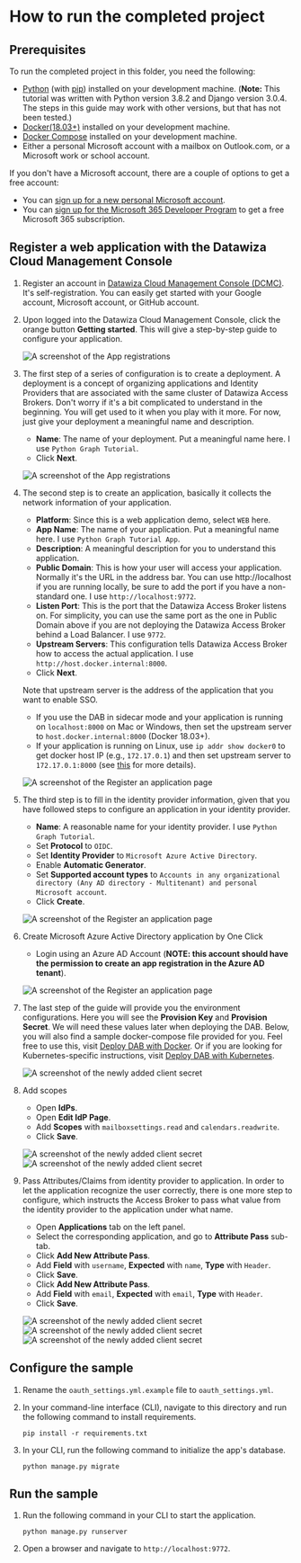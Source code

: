 # How to run the completed project

## Prerequisites

To run the completed project in this folder, you need the following:

- [Python](https://www.python.org/) (with [pip](https://pypi.org/project/pip/)) installed on your development machine. (**Note:** This tutorial was written with Python version 3.8.2 and Django version 3.0.4. The steps in this guide may work with other versions, but that has not been tested.)
- [Docker(18.03+)](https://docs.docker.com/get-docker/) installed on your development machine.
- [Docker Compose](https://docs.docker.com/compose/install/) installed on your development machine.
- Either a personal Microsoft account with a mailbox on Outlook.com, or a Microsoft work or school account.


If you don't have a Microsoft account, there are a couple of options to get a free account:

- You can [sign up for a new personal Microsoft account](https://signup.live.com/signup?wa=wsignin1.0&rpsnv=12&ct=1454618383&rver=6.4.6456.0&wp=MBI_SSL_SHARED&wreply=https://mail.live.com/default.aspx&id=64855&cbcxt=mai&bk=1454618383&uiflavor=web&uaid=b213a65b4fdc484382b6622b3ecaa547&mkt=E-US&lc=1033&lic=1).
- You can [sign up for the Microsoft 365 Developer Program](https://developer.microsoft.com/microsoft-365/dev-program) to get a free Microsoft 365 subscription.

## Register a web application with the Datawiza Cloud Management Console

1. Register an account in [Datawiza Cloud Management Console (DCMC)](http://console.datawiza.com/). It's self-registration. You can easily get started with your Google account, Microsoft account, or GitHub account.

1. Upon logged into the Datawiza Cloud Management Console, click the orange button **Getting started**. This will give a step-by-step guide to configure your application.

    ![A screenshot of the App registrations ](/tutorial/images/step1.png)

1. The first step of a series of configuration is to create a deployment. A deployment is a concept of organizing applications and Identity Providers that are associated with the same cluster of Datawiza Access Brokers. Don't worry if it's a bit complicated to understand in the beginning. You will get used to it when you play with it more. For now, just give your deployment a meaningful name and description.

    - **Name**: The name of your deployment. Put a meaningful name here. I use `Python Graph Tutorial`.
    - Click **Next**.

    ![A screenshot of the App registrations ](/tutorial/images/step2.png)

1. The second step is to create an application, basically it collects the network information of your application.

    - **Platform**: Since this is a web application demo, select `WEB` here.
    - **App Name**: The name of your application. Put a meaningful name here. I use `Python Graph Tutorial App`.
    - **Description**: A meaningful description for you to understand this application.
    - **Public Domain**: This is how your user will access your application. Normally it's the URL in the address bar. You can use http://localhost if you are running locally, be sure to add the port if you have a non-standard one. I use `http://localhost:9772`.
    - **Listen Port**: This is the port that the Datawiza Access Broker listens on. For simplicity, you can use the same port as the one in Public Domain above if you are not deploying the Datawiza Access Broker behind a Load Balancer. I use `9772`.
    - **Upstream Servers**: This configuration tells Datawiza Access Broker how to access the actual application. I use `http://host.docker.internal:8000`.
    - Click **Next**.

    Note that upstream server is the address of the application that you want to enable SSO.

    - If you use the DAB in sidecar mode and your application is running on `localhost:8000` on Mac or Windows, then set the upstream server to `host.docker.internal:8000` (Docker 18.03+).
    - If your application is running on Linux, use `ip addr show docker0` to get docker host IP (e.g., `172.17.0.1`) and then set upstream server to `172.17.0.1:8000` (see [this](https://stackoverflow.com/questions/24319662/from-inside-of-a-docker-container-how-do-i-connect-to-the-localhost-of-the-mach) for more details).

    ![A screenshot of the Register an application page](/tutorial/images/step3.png)

1. The third step is to fill in the identity provider information, given that you have followed steps to configure an application in your identity provider.

    - **Name**: A reasonable name for your identity provider. I use `Python Graph Tutorial`.
    - Set **Protocol** to `OIDC`.
    - Set **Identity Provider** to `Microsoft Azure Active Directory`.
    - Enable **Automatic Generator**.
    - Set **Supported account types** to `Accounts in any organizational directory (Any AD directory - Multitenant) and personal Microsoft account`.
    - Click **Create**.

    ![A screenshot of the Register an application page](/tutorial/images/step4.png)

1. Create Microsoft Azure Active Directory application by One Click

    - Login using an Azure AD Account (**NOTE: this account should have the permission to create an app registration in the Azure AD tenant**).

    ![A screenshot of the Register an application page](/tutorial/images/step5.png)

1. The last step of the guide will provide you the environment configurations. Here you will see the **Provision Key** and **Provision Secret**. We will need these values later when deploying the DAB. Below, you will also find a sample docker-compose file provided for you. Feel free to use this, visit [Deploy DAB with Docker](https://docs.datawiza.com/step-by-step/step3.html#important-step). Or if you are looking for Kubernetes-specific instructions, visit [Deploy DAB with Kubernetes](https://docs.datawiza.com/tutorial/web-app-AKS.html).

    ![A screenshot of the newly added client secret](/tutorial/images/step6.png)

1. Add scopes

    - Open **IdPs**.
    - Open **Edit IdP Page**.
    - Add **Scopes** with `mailboxsettings.read` and `calendars.readwrite`.
    - Click **Save**.

    ![A screenshot of the newly added client secret](/tutorial/images/step7.png)
    ![A screenshot of the newly added client secret](/tutorial/images/step8.png)

1. Pass Attributes/Claims from identity provider to application. In order to let the application recognize the user correctly, there is one more step to configure, which instructs the Access Broker to pass what value from the identity provider to the application under what name.

    - Open **Applications** tab on the left panel.
    - Select the corresponding application, and go to **Attribute Pass** sub-tab.
    - Click **Add New Attribute Pass**.
    - Add **Field** with `username`, **Expected** with `name`, **Type** with `Header`.
    - Click **Save**.
    - Click **Add New Attribute Pass**.
    - Add **Field** with `email`, **Expected** with `email`, **Type** with `Header`.
    - Click **Save**.

    ![A screenshot of the newly added client secret](/tutorial/images/step9.png)
    ![A screenshot of the newly added client secret](/tutorial/images/step10.png)
    ![A screenshot of the newly added client secret](/tutorial/images/step11.png)

## Configure the sample

1. Rename the `oauth_settings.yml.example` file to `oauth_settings.yml`.
1. In your command-line interface (CLI), navigate to this directory and run the following command to install requirements.

    ```Shell
    pip install -r requirements.txt
    ```

1. In your CLI, run the following command to initialize the app's database.

    ```Shell
    python manage.py migrate
    ```

## Run the sample

1. Run the following command in your CLI to start the application.

    ```Shell
    python manage.py runserver
    ```

1. Open a browser and navigate to `http://localhost:9772`.
